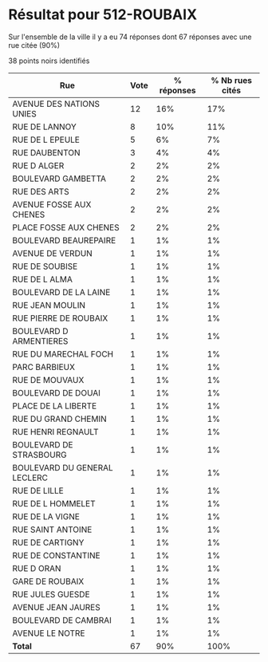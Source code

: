 # Résultat pour 512-ROUBAIX

Sur l'ensemble de la ville il y a eu 74 réponses dont 67 réponses avec une rue citée (90%)

38 points noirs identifiés

| Rue | Vote | % réponses | % Nb rues cités|
|-----|------|------------|----------------|
| AVENUE DES NATIONS UNIES | 12 | 16% | 17%|
| RUE DE LANNOY | 8 | 10% | 11%|
| RUE DE L EPEULE | 5 | 6% | 7%|
| RUE DAUBENTON | 3 | 4% | 4%|
| RUE D ALGER | 2 | 2% | 2%|
| BOULEVARD GAMBETTA | 2 | 2% | 2%|
| RUE DES ARTS | 2 | 2% | 2%|
| AVENUE FOSSE AUX CHENES | 2 | 2% | 2%|
| PLACE FOSSE AUX CHENES | 2 | 2% | 2%|
| BOULEVARD BEAUREPAIRE | 1 | 1% | 1%|
| AVENUE DE VERDUN | 1 | 1% | 1%|
| RUE DE SOUBISE | 1 | 1% | 1%|
| RUE DE L ALMA | 1 | 1% | 1%|
| BOULEVARD DE LA LAINE | 1 | 1% | 1%|
| RUE JEAN MOULIN | 1 | 1% | 1%|
| RUE PIERRE DE ROUBAIX | 1 | 1% | 1%|
| BOULEVARD D ARMENTIERES | 1 | 1% | 1%|
| RUE DU MARECHAL FOCH | 1 | 1% | 1%|
| PARC BARBIEUX | 1 | 1% | 1%|
| RUE DE MOUVAUX | 1 | 1% | 1%|
| BOULEVARD DE DOUAI | 1 | 1% | 1%|
| PLACE DE LA LIBERTE | 1 | 1% | 1%|
| RUE DU GRAND CHEMIN | 1 | 1% | 1%|
| RUE HENRI REGNAULT | 1 | 1% | 1%|
| BOULEVARD DE STRASBOURG | 1 | 1% | 1%|
| BOULEVARD DU GENERAL LECLERC | 1 | 1% | 1%|
| RUE DE LILLE | 1 | 1% | 1%|
| RUE DE L HOMMELET | 1 | 1% | 1%|
| RUE DE LA VIGNE | 1 | 1% | 1%|
| RUE SAINT ANTOINE | 1 | 1% | 1%|
| RUE DE CARTIGNY | 1 | 1% | 1%|
| RUE DE CONSTANTINE | 1 | 1% | 1%|
| RUE D ORAN | 1 | 1% | 1%|
| GARE DE ROUBAIX | 1 | 1% | 1%|
| RUE JULES GUESDE | 1 | 1% | 1%|
| AVENUE JEAN JAURES | 1 | 1% | 1%|
| BOULEVARD DE CAMBRAI | 1 | 1% | 1%|
| AVENUE LE NOTRE | 1 | 1% | 1%|
| **Total** | 67 | 90% | 100%|
